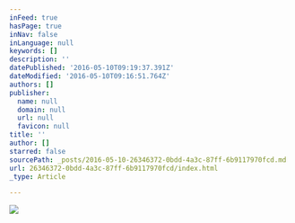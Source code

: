 ```yaml
---
inFeed: true
hasPage: true
inNav: false
inLanguage: null
keywords: []
description: ''
datePublished: '2016-05-10T09:19:37.391Z'
dateModified: '2016-05-10T09:16:51.764Z'
authors: []
publisher:
  name: null
  domain: null
  url: null
  favicon: null
title: ''
author: []
starred: false
sourcePath: _posts/2016-05-10-26346372-0bdd-4a3c-87ff-6b9117970fcd.md
url: 26346372-0bdd-4a3c-87ff-6b9117970fcd/index.html
_type: Article

---
```

![](https://the-grid-user-content.s3-us-west-2.amazonaws.com/3ba747da-0677-4496-bb4d-414b0def9bb1.jpg)
